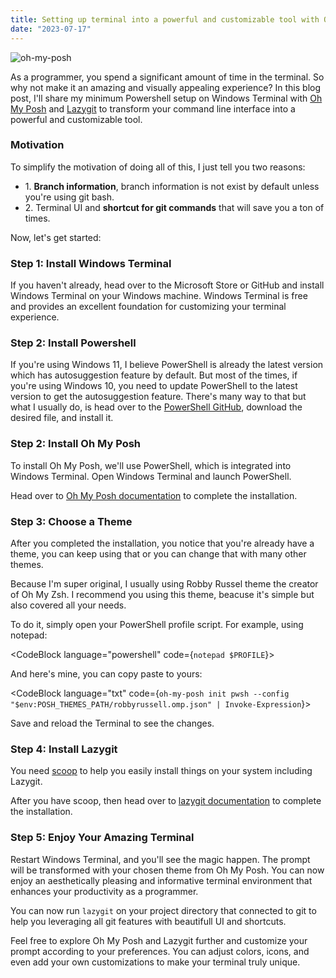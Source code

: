 ```yaml
---
title: Setting up terminal into a powerful and customizable tool with Oh My Posh and Lazygit
date: "2023-07-17"
---
```

<script>
    import { CodeBlock } from '@skeletonlabs/skeleton';
</script>

<img src="https://i.ibb.co/SJfM2BZ/img-20230718-211010.png" alt="oh-my-posh" />

As a programmer, you spend a significant amount of time in the terminal. So why not make it an amazing and visually appealing experience? In this blog post, I'll share my minimum Powershell setup on Windows Terminal with <a class="anchor" href="https://ohmyposh.dev/">Oh My Posh</a> and <a class="anchor" href="https://github.com/jesseduffield/lazygit">Lazygit</a> to transform your command line interface into a powerful and customizable tool.

### Motivation

To simplify the motivation of doing all of this, I just tell you two reasons:

<ul class="list">
    <li>
        <span>1.</span>
        <span><strong>Branch information</strong>, branch information is not exist by default unless you're using git bash.</span>
    </li>
    <li>
        <span>2.</span>
        <span>Terminal UI and <strong>shortcut for git commands</strong> that will save you a ton of times.</span>
    </li>
</ul>

Now, let's get started:

### Step 1: Install Windows Terminal

If you haven't already, head over to the Microsoft Store or GitHub and install Windows Terminal on your Windows machine. Windows Terminal is free and provides an excellent foundation for customizing your terminal experience.

### Step 2: Install Powershell

If you're using Windows 11, I believe PowerShell is already the latest version which has autosuggestion feature by default. But most of the times, if you're using Windows 10, you need to update PowerShell to the latest version to get the autosuggestion feature. There's many way to that but what I usually do, is head over to the <a class="anchor" href="https://github.com/PowerShell/PowerShell">PowerShell GitHub</a>, download the desired file, and install it.

### Step 2: Install Oh My Posh

To install Oh My Posh, we'll use PowerShell, which is integrated into Windows Terminal. Open Windows Terminal and launch PowerShell.

Head over to <a class="anchor" href="https://ohmyposh.dev/docs/installation/windows">Oh My Posh documentation</a> to complete the installation.

### Step 3: Choose a Theme

After you completed the installation, you notice that you're already have a theme, you can keep using that or you can change that with many other themes.

Because I'm super original, I usually using Robby Russel theme the creator of Oh My Zsh. I recommend you using this theme, beacuse it's simple but also covered all your needs.

To do it, simply open your PowerShell profile script. For example, using notepad:

<CodeBlock language="powershell" code={`notepad $PROFILE`}></CodeBlock>

And here's mine, you can copy paste to yours:

<CodeBlock language="txt" code={`oh-my-posh init pwsh --config "$env:POSH_THEMES_PATH/robbyrussell.omp.json" | Invoke-Expression`}></CodeBlock>

Save and reload the Terminal to see the changes.

### Step 4: Install Lazygit

You need <a class="anchor" href="https://scoop.sh/">scoop</a> to help you easily install things on your system including Lazygit.

After you have scoop, then head over to <a class="anchor" href="https://github.com/jesseduffield/lazygit#scoop-windows">lazygit documentation</a> to complete the installation.

### Step 5: Enjoy Your Amazing Terminal

Restart Windows Terminal, and you'll see the magic happen. The prompt will be transformed with your chosen theme from Oh My Posh. You can now enjoy an aesthetically pleasing and informative terminal environment that enhances your productivity as a programmer.

You can now run <code class="code">lazygit</code> on your project directory that connected to git to help you leveraging all git features with beautifull UI and shortcuts.

Feel free to explore Oh My Posh and Lazygit further and customize your prompt according to your preferences. You can adjust colors, icons, and even add your own customizations to make your terminal truly unique.
